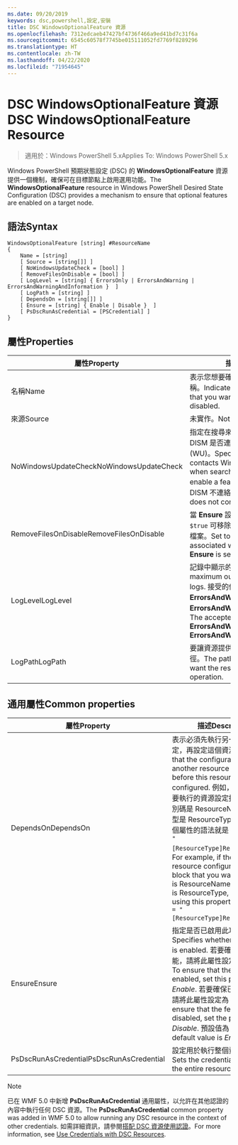 ```yaml
---
ms.date: 09/20/2019
keywords: dsc,powershell,設定,安裝
title: DSC WindowsOptionalFeature 資源
ms.openlocfilehash: 7312edcaeb47427bf4736f466a9ed41bd7c31f6a
ms.sourcegitcommit: 6545c60578f7745be015111052fd7769f8289296
ms.translationtype: HT
ms.contentlocale: zh-TW
ms.lasthandoff: 04/22/2020
ms.locfileid: "71954645"
---
```

# <a name="dsc-windowsoptionalfeature-resource"></a><span data-ttu-id="e4469-103">DSC WindowsOptionalFeature 資源</span><span class="sxs-lookup"><span data-stu-id="e4469-103">DSC WindowsOptionalFeature Resource</span></span>

> <span data-ttu-id="e4469-104">適用於：Windows PowerShell 5.x</span><span class="sxs-lookup"><span data-stu-id="e4469-104">Applies To: Windows PowerShell 5.x</span></span>

<span data-ttu-id="e4469-105">Windows PowerShell 預期狀態設定 (DSC) 的 **WindowsOptionalFeature** 資源提供一個機制，確保可在目標節點上啟用選用功能。</span><span class="sxs-lookup"><span data-stu-id="e4469-105">The **WindowsOptionalFeature** resource in Windows PowerShell Desired State Configuration (DSC) provides a mechanism to ensure that optional features are enabled on a target node.</span></span>

## <a name="syntax"></a><span data-ttu-id="e4469-106">語法</span><span class="sxs-lookup"><span data-stu-id="e4469-106">Syntax</span></span>

```Syntax
WindowsOptionalFeature [string] #ResourceName
{
    Name = [string]
    [ Source = [string[]] ]
    [ NoWindowsUpdateCheck = [bool] ]
    [ RemoveFilesOnDisable = [bool] ]
    [ LogLevel = [string] { ErrorsOnly | ErrorsAndWarning | ErrorsAndWarningAndInformation }  ]
    [ LogPath = [string] ]
    [ DependsOn = [string[]] ]
    [ Ensure = [string] { Enable | Disable }  ]
    [ PsDscRunAsCredential = [PSCredential] ]
}
```

## <a name="properties"></a><span data-ttu-id="e4469-107">屬性</span><span class="sxs-lookup"><span data-stu-id="e4469-107">Properties</span></span>

|<span data-ttu-id="e4469-108">屬性</span><span class="sxs-lookup"><span data-stu-id="e4469-108">Property</span></span> |<span data-ttu-id="e4469-109">描述</span><span class="sxs-lookup"><span data-stu-id="e4469-109">Description</span></span> |
|---|---|
|<span data-ttu-id="e4469-110">名稱</span><span class="sxs-lookup"><span data-stu-id="e4469-110">Name</span></span> |<span data-ttu-id="e4469-111">表示您想要確保啟用或停用的功能名稱。</span><span class="sxs-lookup"><span data-stu-id="e4469-111">Indicates the name of the feature that you want to ensure is enabled or disabled.</span></span> |
|<span data-ttu-id="e4469-112">來源</span><span class="sxs-lookup"><span data-stu-id="e4469-112">Source</span></span> |<span data-ttu-id="e4469-113">未實作。</span><span class="sxs-lookup"><span data-stu-id="e4469-113">Not implemented.</span></span> |
|<span data-ttu-id="e4469-114">NoWindowsUpdateCheck</span><span class="sxs-lookup"><span data-stu-id="e4469-114">NoWindowsUpdateCheck</span></span> |<span data-ttu-id="e4469-115">指定在搜尋來源檔案以啟用功能時，DISM 是否連絡 Windows Update (WU)。</span><span class="sxs-lookup"><span data-stu-id="e4469-115">Specifies whether DISM contacts Windows Update (WU) when searching for the source files to enable a feature.</span></span> <span data-ttu-id="e4469-116">若為 `$true`，則 DISM 不連絡 WU。</span><span class="sxs-lookup"><span data-stu-id="e4469-116">If `$true`, DISM does not contact WU.</span></span> |
|<span data-ttu-id="e4469-117">RemoveFilesOnDisable</span><span class="sxs-lookup"><span data-stu-id="e4469-117">RemoveFilesOnDisable</span></span> |<span data-ttu-id="e4469-118">當 **Ensure** 設定為 **Absent** 時，設定為 `$true` 可移除與此功能建立關聯的所有檔案。</span><span class="sxs-lookup"><span data-stu-id="e4469-118">Set to `$true` to remove all files associated with the feature when **Ensure** is set to **Absent**.</span></span> |
|<span data-ttu-id="e4469-119">LogLevel</span><span class="sxs-lookup"><span data-stu-id="e4469-119">LogLevel</span></span> |<span data-ttu-id="e4469-120">記錄中顯示的最大輸出等級。</span><span class="sxs-lookup"><span data-stu-id="e4469-120">The maximum output level shown in the logs.</span></span> <span data-ttu-id="e4469-121">接受的值為：**ErrorsOnly**、**ErrorsAndWarning** 和 **ErrorsAndWarningAndInformation**。</span><span class="sxs-lookup"><span data-stu-id="e4469-121">The accepted values are: **ErrorsOnly**, **ErrorsAndWarning**, and **ErrorsAndWarningAndInformation**.</span></span> |
|<span data-ttu-id="e4469-122">LogPath</span><span class="sxs-lookup"><span data-stu-id="e4469-122">LogPath</span></span> |<span data-ttu-id="e4469-123">要讓資源提供者記錄作業的記錄檔路徑。</span><span class="sxs-lookup"><span data-stu-id="e4469-123">The path to a log file where you want the resource provider to log the operation.</span></span> |

## <a name="common-properties"></a><span data-ttu-id="e4469-124">通用屬性</span><span class="sxs-lookup"><span data-stu-id="e4469-124">Common properties</span></span>

|<span data-ttu-id="e4469-125">屬性</span><span class="sxs-lookup"><span data-stu-id="e4469-125">Property</span></span> |<span data-ttu-id="e4469-126">描述</span><span class="sxs-lookup"><span data-stu-id="e4469-126">Description</span></span> |
|---|---|
|<span data-ttu-id="e4469-127">DependsOn</span><span class="sxs-lookup"><span data-stu-id="e4469-127">DependsOn</span></span> |<span data-ttu-id="e4469-128">表示必須先執行另一個資源的設定，再設定這個資源。</span><span class="sxs-lookup"><span data-stu-id="e4469-128">Indicates that the configuration of another resource must run before this resource is configured.</span></span> <span data-ttu-id="e4469-129">例如，如果第一個想要執行的資源設定指令碼區塊識別碼是 ResourceName，而其類型是 ResourceType，則使用這個屬性的語法就是 `DependsOn = "[ResourceType]ResourceName"`。</span><span class="sxs-lookup"><span data-stu-id="e4469-129">For example, if the ID of the resource configuration script block that you want to run first is ResourceName and its type is ResourceType, the syntax for using this property is `DependsOn = "[ResourceType]ResourceName"`.</span></span> |
|<span data-ttu-id="e4469-130">Ensure</span><span class="sxs-lookup"><span data-stu-id="e4469-130">Ensure</span></span> |<span data-ttu-id="e4469-131">指定是否已啟用此功能。</span><span class="sxs-lookup"><span data-stu-id="e4469-131">Specifies whether the feature is enabled.</span></span> <span data-ttu-id="e4469-132">若要確保已啟用此功能，請將此屬性設定為 _Enable_。</span><span class="sxs-lookup"><span data-stu-id="e4469-132">To ensure that the feature is enabled, set this property to _Enable_.</span></span> <span data-ttu-id="e4469-133">若要確保已停用此功能，請將此屬性設定為 _Disable_。</span><span class="sxs-lookup"><span data-stu-id="e4469-133">To ensure that the feature is disabled, set the property to _Disable_.</span></span> <span data-ttu-id="e4469-134">預設值為 _Enable_。</span><span class="sxs-lookup"><span data-stu-id="e4469-134">The default value is _Enable_.</span></span> |
|<span data-ttu-id="e4469-135">PsDscRunAsCredential</span><span class="sxs-lookup"><span data-stu-id="e4469-135">PsDscRunAsCredential</span></span> |<span data-ttu-id="e4469-136">設定用於執行整個資源的認證。</span><span class="sxs-lookup"><span data-stu-id="e4469-136">Sets the credential for running the entire resource as.</span></span> |

> [!NOTE]
> <span data-ttu-id="e4469-137">已在 WMF 5.0 中新增 **PsDscRunAsCredential** 通用屬性，以允許在其他認證的內容中執行任何 DSC 資源。</span><span class="sxs-lookup"><span data-stu-id="e4469-137">The **PsDscRunAsCredential** common property was added in WMF 5.0 to allow running any DSC resource in the context of other credentials.</span></span> <span data-ttu-id="e4469-138">如需詳細資訊，請參閱[搭配 DSC 資源使用認證](../../../configurations/runasuser.md)。</span><span class="sxs-lookup"><span data-stu-id="e4469-138">For more information, see [Use Credentials with DSC Resources](../../../configurations/runasuser.md).</span></span>